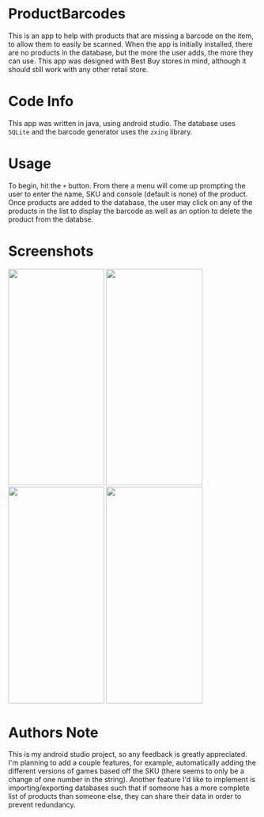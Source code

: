 # ProductBarcodes
This is an app to help with products that are missing a barcode on the item, to allow them to easily be scanned. When the app is initially installed, there are no products in the database, but the more the user adds, the more they can use. This app was designed with Best Buy stores in mind, although it should still work with any other retail store.

# Code Info
This app was written in java, using android studio. The database uses `SQLite` and the barcode generator uses the `zxing` library.

# Usage
To begin, hit the `+` button. From there a menu will come up prompting the user to enter the name, SKU and console (default is none) of the product. Once products are added to the database, the user may click on any of the products in the list to display the barcode as well as an option to delete the product from the databse. 

# Screenshots

<img src="https://i3.lensdump.com/i/gh5JpH.jpg" width="194.4" height="437.4"> <img src="https://i2.lensdump.com/i/gh5C1x.jpg" width="194.4" height="437.4">
<img src="https://i.lensdump.com/i/gh5QF1.jpg" width="194.4" height="437.4"> <img src="https://i1.lensdump.com/i/gh5kxk.jpg" width="194.4" height="437.4">

# Authors Note
This is my android studio project, so any feedback is greatly appreciated. I'm planning to add a couple features, for example, automatically adding the different versions of games based off the SKU (there seems to only be a change of one number in the string). Another feature I'd like to implement is importing/exporting databases such that if someone has a more complete list of products than someone else, they can share their data in order to prevent redundancy.
